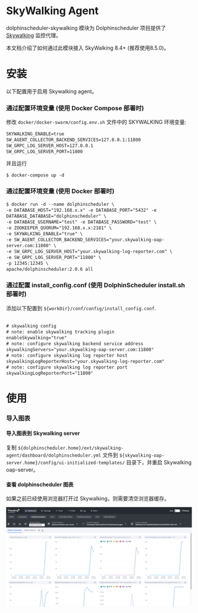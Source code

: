 SkyWalking Agent
=============================

dolphinscheduler-skywalking 模块为 Dolphinscheduler 项目提供了 [Skywalking](https://skywalking.apache.org/) 监控代理。

本文档介绍了如何通过此模块接入 SkyWalking 8.4+ (推荐使用8.5.0)。

# 安装

以下配置用于启用 Skywalking agent。

### 通过配置环境变量 (使用 Docker Compose 部署时)

修改 `docker/docker-swarm/config.env.sh` 文件中的 SKYWALKING 环境变量:

```
SKYWALKING_ENABLE=true
SW_AGENT_COLLECTOR_BACKEND_SERVICES=127.0.0.1:11800
SW_GRPC_LOG_SERVER_HOST=127.0.0.1
SW_GRPC_LOG_SERVER_PORT=11800
```

并且运行

```shell
$ docker-compose up -d
```

### 通过配置环境变量 (使用 Docker 部署时)

```shell
$ docker run -d --name dolphinscheduler \
-e DATABASE_HOST="192.168.x.x" -e DATABASE_PORT="5432" -e DATABASE_DATABASE="dolphinscheduler" \
-e DATABASE_USERNAME="test" -e DATABASE_PASSWORD="test" \
-e ZOOKEEPER_QUORUM="192.168.x.x:2181" \
-e SKYWALKING_ENABLE="true" \
-e SW_AGENT_COLLECTOR_BACKEND_SERVICES="your.skywalking-oap-server.com:11800" \
-e SW_GRPC_LOG_SERVER_HOST="your.skywalking-log-reporter.com" \
-e SW_GRPC_LOG_SERVER_PORT="11800" \
-p 12345:12345 \
apache/dolphinscheduler:2.0.6 all
```

### 通过配置 install_config.conf (使用 DolphinScheduler install.sh 部署时)

添加以下配置到 `${workDir}/conf/config/install_config.conf`.

```properties

# skywalking config
# note: enable skywalking tracking plugin
enableSkywalking="true"
# note: configure skywalking backend service address
skywalkingServers="your.skywalking-oap-server.com:11800"
# note: configure skywalking log reporter host
skywalkingLogReporterHost="your.skywalking-log-reporter.com"
# note: configure skywalking log reporter port
skywalkingLogReporterPort="11800"

```

# 使用

### 导入图表

#### 导入图表到 Skywalking server

复制 `${dolphinscheduler.home}/ext/skywalking-agent/dashboard/dolphinscheduler.yml` 文件到 `${skywalking-oap-server.home}/config/ui-initialized-templates/` 目录下，并重启 Skywalking oap-server。

#### 查看 dolphinscheduler 图表

如果之前已经使用浏览器打开过 Skywalking，则需要清空浏览器缓存。

![img1](/img/skywalking/import-dashboard-1.jpg)
